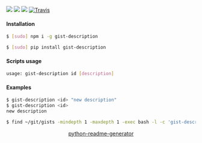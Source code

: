 <!--
https://pypi.org/project/readme-generator/
https://pypi.org/project/python-readme-generator/
-->

[![](https://img.shields.io/badge/OS-Unix-blue.svg?longCache=True)]()
[![](https://img.shields.io/pypi/v/gist-description.svg?maxAge=3600)](https://pypi.org/project/gist-description/)
[![](https://img.shields.io/npm/v/gist-description.svg?maxAge=3600)](https://www.npmjs.com/package/gist-description)
[![Travis](https://api.travis-ci.org/looking-for-a-job/gist-description.svg?branch=master)](https://travis-ci.org/looking-for-a-job/gist-description/)

#### Installation
```bash
$ [sudo] npm i -g gist-description
```
```bash
$ [sudo] pip install gist-description
```

#### Scripts usage
```bash
usage: gist-description id [description]
```

#### Examples
```bash
$ gist-description <id> "new description"
$ gist-description <id>
new description
```

```bash
$ find ~/git/gists -mindepth 1 -maxdepth 1 -exec bash -l -c 'gist-description $(gist-id) "$(basename "{}")"' \;
```

<p align="center">
    <a href="https://pypi.org/project/python-readme-generator/">python-readme-generator</a>
</p>
